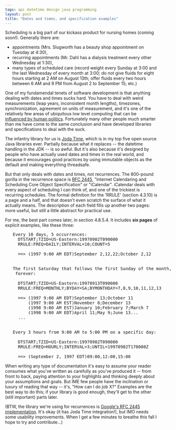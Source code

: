```yaml
---
tags: api datetime design java programming
layout: post
title: "Dates and times, and specification examples"
---
```




<p>Scheduling is a big part of our kickass product for nursing homes
(coming soon!). Generally there are:</p>

<p><ul>
  <li>appointments (Mrs. Slugworth has a beauty shop appointment on
  Tuesday at 4:30),</li>
  <li>recurring appointments (Mr. Dahl has a dialysis treatment every
  other Wednesday at 1:30),</li>
  <li>many types of scheduled care (record weight every Sunday at 3:00
  and the last Wednesday of every month at 3:00; do not give fluids
  for eight hours starting at 2 AM on August 13th; offer fluids every
  two hours between 6 AM and 9 PM from August 2 to September 15; etc.)</li>
</ul>

<p>One of my fundamendal tenets of software development is that
anything dealing with dates and times sucks hard. You have to deal
with weird measurements (leap years, inconsistent month lengths),
timezones, synchronization, agreement on units of measurement, and
it's one of the relatively few areas of ubiquitous low level computing
that can be
<a href="http://www.kottke.org/07/02/daylight-saving-change-and-computer-systems">influenced
by human politics</a>.  Fortunately many other people much smarter
than me have come to the same conclusion and have developed libraries
and specifications to deal with the suck.</p>

<p>The infantry library for us is 
<a href="http://joda-time.sourceforge.net/">Joda Time</a>, which is 
in my top five open source Java libraries ever. Partially because what it
replaces -- the datetime handling in the JDK -- is so awful. But it's
also because it's designed by people who have actually used dates and
times in the real world, and because it encourages good practices by
using immutable objects as the default and making everything
threadsafe.</p>

<p>But that only deals with dates and times, not recurrences. The
800-pound gorilla in the recurrence space is 
<a href="http://www.ietf.org/rfc/rfc2445.txt">RFC 2445</a>, "Internet
Calendaring and Scheduling Core Object Specification" or
"iCalendar". iCalendar deals with every aspect of scheduling I can
think of, and one of the trickiest is recurring schedules. The formal
definition for the 'RRULE' (section 4.3.10) is a page and a half, and
that doesn't even scratch the surface of what it actually means. The
description of each field fills up another two pages: more useful, but
still a little abstract for practical use.</p>

<p>For me, the best part comes later, in section 4.8.5.4. It includes
<b>six pages</b> of explicit examples, like these three:</p>

<pre class="sourceCode">
   Every 10 days, 5 occurrences:
     DTSTART;TZID=US-Eastern:19970902T090000
     RRULE:FREQ=DAILY;INTERVAL=10;COUNT=5
  
     ==> (1997 9:00 AM EDT)September 2,12,22;October 2,12
  
  
   The first Saturday that follows the first Sunday of the month,
    forever:
  
     DTSTART;TZID=US-Eastern:19970913T090000
     RRULE:FREQ=MONTHLY;BYDAY=SA;BYMONTHDAY=7,8,9,10,11,12,13
    
     ==> (1997 9:00 AM EDT)September 13;October 11
         (1997 9:00 AM EST)November 8;December 13
         (1998 9:00 AM EST)January 10;February 7;March 7
         (1998 9:00 AM EDT)April 11;May 9;June 13...
     ...
   
   
   Every 3 hours from 9:00 AM to 5:00 PM on a specific day:
   
     DTSTART;TZID=US-Eastern:19970902T090000
     RRULE:FREQ=HOURLY;INTERVAL=3;UNTIL=19970902T170000Z
   
     ==> (September 2, 1997 EDT)09:00,12:00,15:00
</pre>

<p>When writing any type of documentation it's easy to assume your
reader consumes what you've written as carefully as you've produced it
-- from front to back, paying attention to your highlights and
thinking deeply about your assumptions and goals. But IME few people
have the inclination or luxury of reading that way -- it's, "How can I
do job X?" Examples are the best way to do this; if your library is
good enough, they'll get to the other (still important) parts
later.</p>

<p>(BTW, the library we're using for recurrences is 
<a href="http://code.google.com/p/google-rfc-2445/">Google's RFC 2445
implementation</a>. It's okay (it has Joda Time integration!), but IMO
needs some usability improvements. When I get a few minutes to breathe
this fall I hope to try and contribute...)</p>



